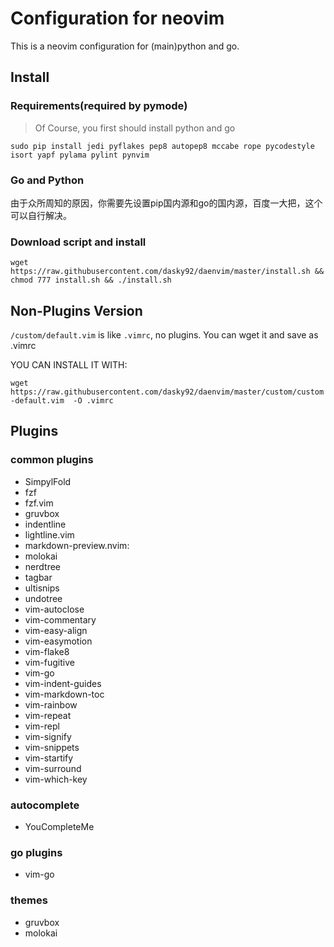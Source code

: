 # Configuration for neovim

This is a neovim configuration for (main)python and go.


## Install

### Requirements(required by pymode)

> Of Course, you first should install python and go

`sudo pip install jedi pyflakes pep8 autopep8 mccabe rope pycodestyle isort yapf
pylama pylint pynvim`

### Go and Python

由于众所周知的原因，你需要先设置pip国内源和go的国内源，百度一大把，这个可以自行解决。

### Download script and install

`wget https://raw.githubusercontent.com/dasky92/daenvim/master/install.sh && 
chmod 777 install.sh && ./install.sh`

## Non-Plugins Version

`/custom/default.vim` is like `.vimrc`, no plugins.
You can wget it and save as .vimrc

YOU CAN INSTALL IT WITH:

`wget https://raw.githubusercontent.com/dasky92/daenvim/master/custom/custom-default.vim  -O .vimrc`

## Plugins

### common plugins

- SimpylFold
- fzf
- fzf.vim
- gruvbox
- indentline
- lightline.vim
- markdown-preview.nvim: 
- molokai
- nerdtree
- tagbar
- ultisnips
- undotree
- vim-autoclose
- vim-commentary
- vim-easy-align
- vim-easymotion
- vim-flake8
- vim-fugitive
- vim-go
- vim-indent-guides
- vim-markdown-toc
- vim-rainbow
- vim-repeat
- vim-repl
- vim-signify
- vim-snippets
- vim-startify
- vim-surround
- vim-which-key


### autocomplete

- YouCompleteMe

### go plugins

- vim-go

### themes

- gruvbox
- molokai

